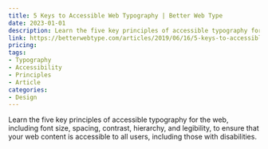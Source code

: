 ```yaml
---
title: 5 Keys to Accessible Web Typography | Better Web Type
date: 2023-01-01
description: Learn the five key principles of accessible typography for the web, including font size, spacing, contrast, hierarchy, and legibility, to ensure that your web content is accessible to all users, including those with disabilities. 
link: https://betterwebtype.com/articles/2019/06/16/5-keys-to-accessible-web-typography/
pricing: 
tags: 
- Typography
- Accessibility
- Principles
- Article
categories: 
- Design 
---
```


Learn the five key principles of accessible typography for the web, including font size, spacing, contrast, hierarchy, and legibility, to ensure that your web content is accessible to all users, including those with disabilities. 